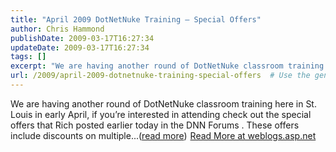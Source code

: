 ```yaml
---
title: "April 2009 DotNetNuke Training – Special Offers"
author: Chris Hammond
publishDate: 2009-03-17T16:27:34
updateDate: 2009-03-17T16:27:34
tags: []
excerpt: "We are having another round of DotNetNuke classroom training here in St. Louis in early April, if you’re interested in attending check out the special offers that Rich posted earlier today in the DNN Forums . These offers include discounts on multiple...(read more)"
url: /2009/april-2009-dotnetnuke-training-special-offers  # Use the generated URL with year
---
```

We are having another round of DotNetNuke classroom training here in St. Louis in early April, if you’re interested in attending check out the special offers that Rich posted earlier today in the DNN Forums . These offers include discounts on multiple...(<a href="https://weblogs.asp.net/christoc/archive/2009/03/17/april-2009-dotnetnuke-training-special-offers.aspx">read more</a>)<img src="https://weblogs.asp.net/aggbug.aspx?PostID=6971532" width="1" height="1"> <a href="https://weblogs.asp.net/christoc/archive/2009/03/17/april-2009-dotnetnuke-training-special-offers.aspx">Read More at weblogs.asp.net</a>
